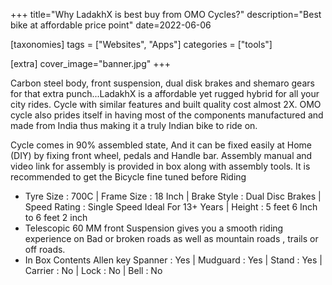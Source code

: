+++
title="Why LadakhX is best buy from OMO Cycles?"
description="Best bike at affordable price point"
date=2022-06-06

[taxonomies]
tags = ["Websites", "Apps"]
categories = ["tools"]

[extra]
cover_image="banner.jpg"
+++

Carbon steel body, front suspension, dual disk brakes and shemaro gears for that extra punch...LadakhX is a affordable yet rugged hybrid for all your city rides. Cycle with similar features and built quality cost almost 2X. OMO cycle also prides itself in having most of the components manufactured and made from India thus making it a truly Indian bike to ride on.

Cycle comes in 90% assembled state, And it can be fixed easily at Home (DIY) by fixing front wheel, pedals and Handle bar. Assembly manual and video link for assembly is provided in box along with assembly tools. It is recommended to get the Bicycle fine tuned before Riding
- Tyre Size : 700C | Frame Size : 18 Inch | Brake Style : Dual Disc Brakes | Speed Rating : Single Speed
Ideal For 13+ Years | Height : 5 feet 6 Inch to 6 feet 2 inch
- Telescopic 60 MM front Suspension gives you a smooth riding experience on Bad or broken roads as well as mountain roads , trails or off roads.
- In Box Contents Allen key Spanner : Yes | Mudguard : Yes | Stand : Yes | Carrier : No | Lock : No | Bell : No

